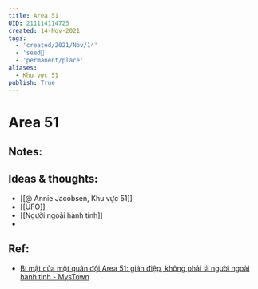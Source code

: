 ```yaml
---
title: Area 51
UID: 211114114725
created: 14-Nov-2021
tags:
  - 'created/2021/Nov/14'
  - 'seed🥜'
  - 'permanent/place'
aliases:
  - Khu vực 51
publish: True
---
```

# Area 51

## Notes:


## Ideas & thoughts:
- [[@ Annie Jacobsen, Khu vực 51]]
- [[UFO]]
- [[Người ngoài hành tinh]]
- 

## Ref:
- [Bí mật của một quân đội Area 51: gián điệp, không phải là người ngoài hành tinh - MysTown](https://mystown.com/2017/07/bi-mat-cua-mot-quan-oi-area-51-gian-iep/)